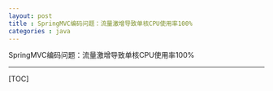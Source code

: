 ```yaml
---
layout: post
title : SpringMVC编码问题：流量激增导致单核CPU使用率100%
categories : java
---
```


SpringMVC编码问题：流量激增导致单核CPU使用率100%

---

[TOC]

#